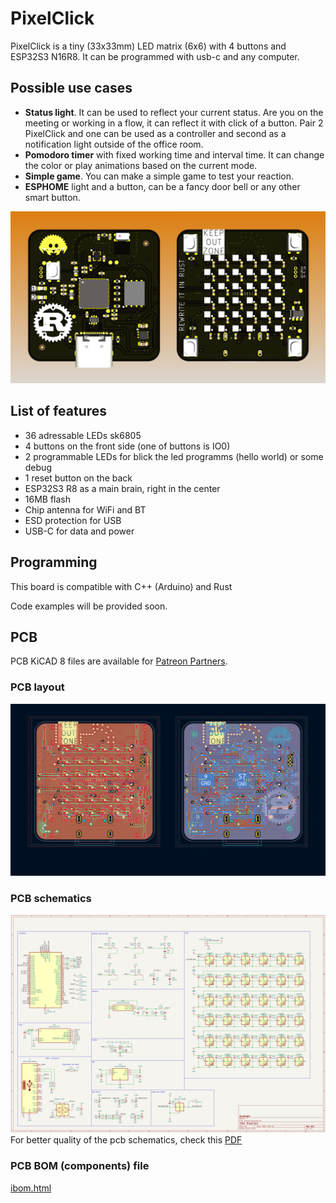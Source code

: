 # PixelClick

PixelClick is a tiny (33x33mm) LED matrix (6x6) with 4 buttons and ESP32S3 N16R8. It can be programmed with usb-c and any computer.

## Possible use cases
- **Status light**. It can be used to reflect your current status. Are you on the meeting or working in a flow, it can reflect it with click of a button. Pair 2 PixelClick and one can be used as a controller and second as a notification light outside of the office room.
- **Pomodoro timer** with fixed working time and interval time. It can change the color or play animations based on the current mode.
- **Simple game**. You can make a simple game to test your reaction.
- **ESPHOME** light and a button, can be a fancy door bell or any other smart button.

![Render of the board](./pcb/render.png)

## List of features
- 36 adressable LEDs sk6805
- 4 buttons on the front side (one of buttons is IO0)
- 2 programmable LEDs for blick the led programms (hello world) or some debug
- 1 reset button on the back
- ESP32S3 R8 as a main brain, right in the center
- 16MB flash
- Chip antenna for WiFi and BT
- ESD protection for USB
- USB-C for data and power

## Programming

This board is compatible with C++ (Arduino) and Rust

Code examples will be provided soon.

## PCB

PCB KiCAD 8 files are available for [Patreon Partners](https://www.patreon.com/brushknight_maker).

### PCB layout

![PCB layout](./pcb/pcb_layout.png)

### PCB schematics

![PCB schematics](./pcb/schematics.png)
For better quality of the pcb schematics, check this [PDF](./pcb/schematics.pdf)

### PCB BOM (components) file
[ibom.html](./pcb/ibom.html)
